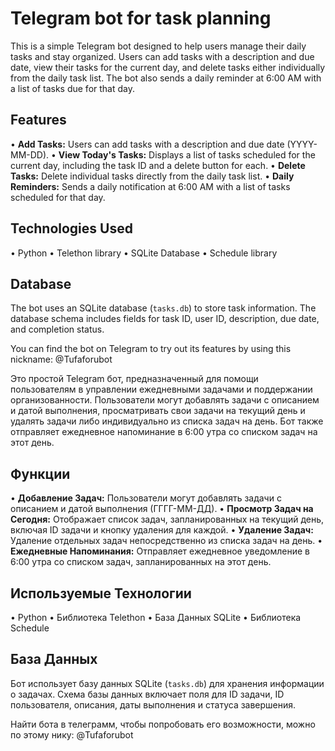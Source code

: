 # Telegram bot for task planning

This is a simple Telegram bot designed to help users manage their daily tasks and stay organized. Users can add tasks with a description and due date, view their tasks for the current day, and delete tasks either individually from the daily task list. The bot also sends a daily reminder at 6:00 AM with a list of tasks due for that day.

## Features

•   **Add Tasks:**  Users can add tasks with a description and due date (YYYY-MM-DD).
•   **View Today's Tasks:**  Displays a list of tasks scheduled for the current day, including the task ID and a delete button for each.
•   **Delete Tasks:**  Delete individual tasks directly from the daily task list.
•   **Daily Reminders:** Sends a daily notification at 6:00 AM with a list of tasks scheduled for that day.

## Technologies Used

•   Python
•   Telethon library
•   SQLite Database
•   Schedule library

## Database

The bot uses an SQLite database (`tasks.db`) to store task information. The database schema includes fields for task ID, user ID, description, due date, and completion status.

You can find the bot on Telegram to try out its features by using this nickname: @Tufaforubot


Это простой Telegram бот, предназначенный для помощи пользователям в управлении ежедневными задачами и поддержании организованности. Пользователи могут добавлять задачи с описанием и датой выполнения, просматривать свои задачи на текущий день и удалять задачи либо индивидуально из списка задач на день. Бот также отправляет ежедневное напоминание в 6:00 утра со списком задач на этот день.

## Функции

•   **Добавление Задач:** Пользователи могут добавлять задачи с описанием и датой выполнения (ГГГГ-ММ-ДД).
•   **Просмотр Задач на Сегодня:** Отображает список задач, запланированных на текущий день, включая ID задачи и кнопку удаления для каждой.
•   **Удаление Задач:**   Удаление отдельных задач непосредственно из списка задач на день.
•   **Ежедневные Напоминания:** Отправляет ежедневное уведомление в 6:00 утра со списком задач, запланированных на этот день.

## Используемые Технологии

•   Python
•   Библиотека Telethon
•   База Данных SQLite
•   Библиотека Schedule

## База Данных

Бот использует базу данных SQLite (`tasks.db`) для хранения информации о задачах. Схема базы данных включает поля для ID задачи, ID пользователя, описания, даты выполнения и статуса завершения.

Найти бота в телеграмм, чтобы попробовать его возможности, можно по этому нику: @Tufaforubot
